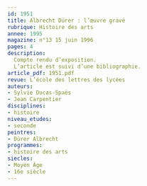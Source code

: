 ```yaml
---
id: 1951
title: Albrecht Dürer : l’œuvre gravé
rubrique: Histoire des arts
annee: 1995
magazine: n°13 15 juin 1996
pages: 4
description: 
  Compte rendu d’exposition.
  L’article est suivi d’une bibliographie.
article_pdf: 1951.pdf
revue: L’école des lettres des lycées
auteurs:
- Sylvie Ducas-Spaës
- Jean Carpentier
disciplines:
- histoire
niveau_etudes:
- seconde
peintres:
- Dürer Albrecht
programmes:
- histoire des arts
siecles:
- Moyen Âge
- 16e siècle
---
```

